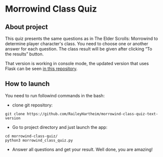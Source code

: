 # Morrowind Class Quiz

## About project
This quiz presents the same questions as in The Elder Scrolls: Morrowind to determine player character's class. You need to choose one or another answer for each question. The class result will be given after clicking “To the results” button.

That version is working in console mode, the updated version that uses Flask can be seen [in this repository](https://github.com/RaileyHartheim/morrowind_class_quiz).

## How to launch
You need to run followind commands in the bash:
- clone git repository:
```
git clone https://github.com/RaileyHartheim/morrowind-class-quiz-text-version
```
- Go to project directory and just launch the app:
```
cd morrowind-class-quiz/
python3 morrowind_class_quiz.py 
```
- Answer all questions and get your result. Well done, you are amazing!
